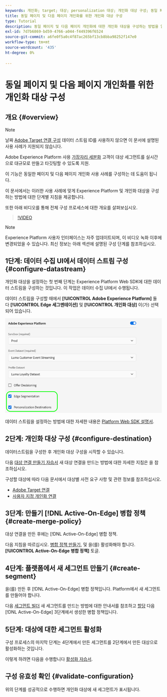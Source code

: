 ```yaml
---
keywords: 개인화; target; 대상; personalization 대상; 개인화 대상 구성; 동일 페이지; 다음 페이지;
title: 동일 페이지 및 다음 페이지 개인화를 위한 개인화 대상 구성
type: Tutorial
description: 동일 페이지 및 다음 페이지 개인화에 대한 개인화 대상을 구성하는 방법을 알아봅니다.
exl-id: 7d7b6869-bd59-4766-a044-f449396f6524
source-git-commit: a6fe0f5a0c4f87ac265bf13cb8bba98252f147e0
workflow-type: tm+mt
source-wordcount: '435'
ht-degree: 0%

---
```


# 동일 페이지 및 다음 페이지 개인화를 위한 개인화 대상 구성

## 개요 {#overview}

>[!NOTE]
>
>날짜 [Adobe Target 연결 구성](../catalog/personalization/adobe-target-connection.md) 데이터 스트림 ID를 사용하지 않으면 이 문서에 설명된 사용 사례가 지원되지 않습니다.

Adobe Experience Platform 사용 [가장자리 세분화](../../segmentation/ui/edge-segmentation.md) 고객이 대상 세그먼트를 실시간으로 대규모로 만들고 타깃팅할 수 있도록 지원.

이 기능은 동일한 페이지 및 다음 페이지 개인화 사용 사례를 구성하는 데 도움이 됩니다.

이 문서에서는 이러한 사용 사례에 맞게 Experience Platform 및 개인화 대상을 구성하는 방법에 대한 단계별 지침을 제공합니다.

또한 아래 비디오를 통해 전체 구성 프로세스에 대한 개요를 살펴보십시오.

>[!VIDEO](https://video.tv.adobe.com/v/340091/)

>[!NOTE]
>
>Experience Platform 사용자 인터페이스는 자주 업데이트되며, 이 비디오 녹화 이후에 변경되었을 수 있습니다. 최신 정보는 아래 섹션에 설명된 구성 단계를 참조하십시오.

## 1단계: 데이터 수집 UI에서 데이터 스트림 구성 {#configure-datastream}

개인화 대상을 설정하는 첫 번째 단계는 Experience Platform Web SDK에 대한 데이터 스트림을 구성하는 것입니다. 이 작업은 데이터 수집 UI에서 수행됩니다.

데이터 스트림을 구성할 때에서 **[!UICONTROL Adobe Experience Platform]** 둘 다 **[!UICONTROL Edge 세그멘테이션]** 및 **[!UICONTROL 개인화 대상]** 이(가) 선택되어 있습니다.

![데이터 스트림 구성](../assets/ui/configure-personalization-destinations/datastream-config.png)

데이터 스트림을 설정하는 방법에 대한 자세한 내용은 [Platform Web SDK 설명서](../../edge/datastreams/overview.md).

## 2단계: 개인화 대상 구성 {#configure-destination}

데이터스트림을 구성한 후 개인화 대상 구성을 시작할 수 있습니다.

다음 [대상 연결 만들기 자습서](../ui/connect-destination.md) 새 대상 연결을 만드는 방법에 대한 자세한 지침은 을 참조하십시오.

구성할 대상에 따라 다음 문서에서 대상별 사전 요구 사항 및 관련 정보를 참조하십시오.

* [Adobe Target 연결](../catalog/personalization/adobe-target-connection.md)
* [사용자 지정 개인화 연결](../catalog/personalization/custom-personalization.md)

## 3단계: 만들기 [!DNL Active-On-Edge] 병합 정책 {#create-merge-policy}

대상 연결을 만든 후에는 [!DNL Active-On-Edge] 병합 정책.

다음 지침을 따르십시오. [병합 정책 만들기](../../profile/merge-policies/ui-guide.md#create-a-merge-policy), 및 을(를) 활성화해야 합니다. **[!UICONTROL Active-On-Edge 병합 정책]** 토글.

## 4단계: 플랫폼에서 새 세그먼트 만들기 {#create-segment}

을(를) 만든 후 [!DNL Active-On-Edge] 병합 정책입니다. Platform에서 새 세그먼트를 만들어야 합니다.

다음 [세그먼트 빌더](../../segmentation/ui/segment-builder.md) 새 세그먼트를 만드는 방법에 대한 안내서를 참조하고 [할당](../../segmentation/ui/segment-builder.md#merge-policies) 다음 [!DNL Active-On-Edge] 3단계에서 생성한 병합 정책입니다.

## 5단계: 대상에 대한 세그먼트 활성화

구성 프로세스의 마지막 단계는 4단계에서 만든 세그먼트를 2단계에서 만든 대상으로 활성화하는 것입니다.

이렇게 하려면 다음을 수행합니다 [활성화 자습서](../ui/activate-profile-request-destinations.md).

## 구성 유효성 확인 {#validate-configuration}

위의 단계를 성공적으로 수행하면 개인화 대상에 새 세그먼트가 표시됩니다.
